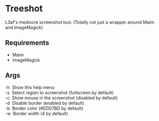 # Treeshot

L3af's mediocre screenshot tool. (Totally not just a wrapper around Maim and ImageMagick)

## Requirements

- Maim
- ImageMagick

## Args
  -h  Show this help menu<br>
  -s  Select region to screenshot (fullscreen by default)<br>
  -c  Show mouse in the screenshot (disabled by default)<br>
  -d  Disable border (enabled by default)<br>
  -b  Border color (#EDD7BD by default)<br>
  -w  Border width (4 by default)<br>
